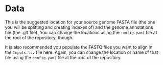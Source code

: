 # Data
This is the suggested location for your source genome FASTA file (the one you will be splitting and creating indexes of) and the genome annotations file (the .gtf file).
You can change the locations using the `config.yaml` file at the root of the repository, though.

It is also recommended you populate the FASTQ files you want to align in the `Inputs.tsv` file here.
Again, you can change the location or name of that file using the `config.yaml` file at the root of the repository.
